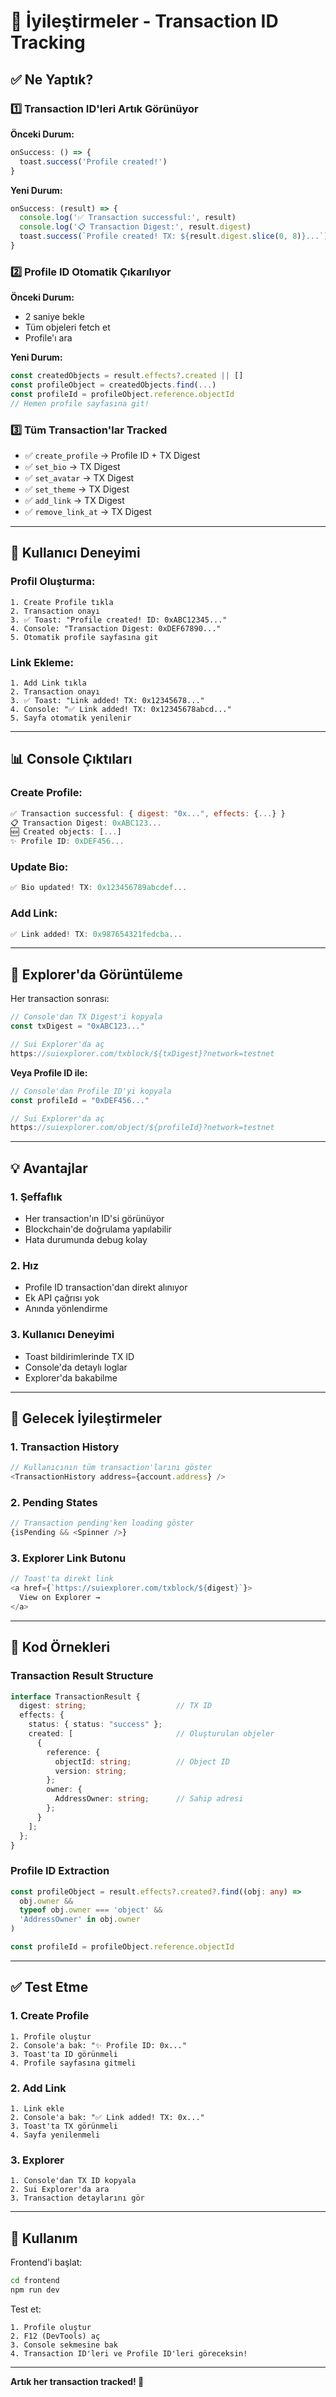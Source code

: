 # 🎯 İyileştirmeler - Transaction ID Tracking

## ✅ Ne Yaptık?

### 1️⃣ Transaction ID'leri Artık Görünüyor

**Önceki Durum:**
```typescript
onSuccess: () => {
  toast.success('Profile created!')
}
```

**Yeni Durum:**
```typescript
onSuccess: (result) => {
  console.log('✅ Transaction successful:', result)
  console.log('📋 Transaction Digest:', result.digest)
  toast.success(`Profile created! TX: ${result.digest.slice(0, 8)}...`)
}
```

### 2️⃣ Profile ID Otomatik Çıkarılıyor

**Önceki Durum:**
- 2 saniye bekle
- Tüm objeleri fetch et
- Profile'ı ara

**Yeni Durum:**
```typescript
const createdObjects = result.effects?.created || []
const profileObject = createdObjects.find(...)
const profileId = profileObject.reference.objectId
// Hemen profile sayfasına git!
```

### 3️⃣ Tüm Transaction'lar Tracked

- ✅ `create_profile` → Profile ID + TX Digest
- ✅ `set_bio` → TX Digest
- ✅ `set_avatar` → TX Digest  
- ✅ `set_theme` → TX Digest
- ✅ `add_link` → TX Digest
- ✅ `remove_link_at` → TX Digest

---

## 🎯 Kullanıcı Deneyimi

### Profil Oluşturma:
```
1. Create Profile tıkla
2. Transaction onayı
3. ✅ Toast: "Profile created! ID: 0xABC12345..."
4. Console: "Transaction Digest: 0xDEF67890..."
5. Otomatik profile sayfasına git
```

### Link Ekleme:
```
1. Add Link tıkla
2. Transaction onayı
3. ✅ Toast: "Link added! TX: 0x12345678..."
4. Console: "✅ Link added! TX: 0x12345678abcd..."
5. Sayfa otomatik yenilenir
```

---

## 📊 Console Çıktıları

### Create Profile:
```javascript
✅ Transaction successful: { digest: "0x...", effects: {...} }
📋 Transaction Digest: 0xABC123...
🆕 Created objects: [...]
✨ Profile ID: 0xDEF456...
```

### Update Bio:
```javascript
✅ Bio updated! TX: 0x123456789abcdef...
```

### Add Link:
```javascript
✅ Link added! TX: 0x987654321fedcba...
```

---

## 🔗 Explorer'da Görüntüleme

Her transaction sonrası:

```typescript
// Console'dan TX Digest'i kopyala
const txDigest = "0xABC123..."

// Sui Explorer'da aç
https://suiexplorer.com/txblock/${txDigest}?network=testnet
```

**Veya Profile ID ile:**
```typescript
// Console'dan Profile ID'yi kopyala
const profileId = "0xDEF456..."

// Sui Explorer'da aç
https://suiexplorer.com/object/${profileId}?network=testnet
```

---

## 💡 Avantajlar

### 1. Şeffaflık
- Her transaction'ın ID'si görünüyor
- Blockchain'de doğrulama yapılabilir
- Hata durumunda debug kolay

### 2. Hız
- Profile ID transaction'dan direkt alınıyor
- Ek API çağrısı yok
- Anında yönlendirme

### 3. Kullanıcı Deneyimi
- Toast bildirimlerinde TX ID
- Console'da detaylı loglar
- Explorer'da bakabilme

---

## 🎯 Gelecek İyileştirmeler

### 1. Transaction History
```typescript
// Kullanıcının tüm transaction'larını göster
<TransactionHistory address={account.address} />
```

### 2. Pending States
```typescript
// Transaction pending'ken loading göster
{isPending && <Spinner />}
```

### 3. Explorer Link Butonu
```typescript
// Toast'ta direkt link
<a href={`https://suiexplorer.com/txblock/${digest}`}>
  View on Explorer →
</a>
```

---

## 📝 Kod Örnekleri

### Transaction Result Structure

```typescript
interface TransactionResult {
  digest: string;                    // TX ID
  effects: {
    status: { status: "success" };
    created: [                       // Oluşturulan objeler
      {
        reference: {
          objectId: string;          // Object ID
          version: string;
        };
        owner: {
          AddressOwner: string;      // Sahip adresi
        };
      }
    ];
  };
}
```

### Profile ID Extraction

```typescript
const profileObject = result.effects?.created?.find((obj: any) => 
  obj.owner && 
  typeof obj.owner === 'object' && 
  'AddressOwner' in obj.owner
)

const profileId = profileObject.reference.objectId
```

---

## ✅ Test Etme

### 1. Create Profile
```
1. Profile oluştur
2. Console'a bak: "✨ Profile ID: 0x..."
3. Toast'ta ID görünmeli
4. Profile sayfasına gitmeli
```

### 2. Add Link
```
1. Link ekle
2. Console'a bak: "✅ Link added! TX: 0x..."
3. Toast'ta TX görünmeli
4. Sayfa yenilenmeli
```

### 3. Explorer
```
1. Console'dan TX ID kopyala
2. Sui Explorer'da ara
3. Transaction detaylarını gör
```

---

## 🚀 Kullanım

Frontend'i başlat:
```bash
cd frontend
npm run dev
```

Test et:
```
1. Profile oluştur
2. F12 (DevTools) aç
3. Console sekmesine bak
4. Transaction ID'leri ve Profile ID'leri göreceksin!
```

---

**Artık her transaction tracked! 🎊**



